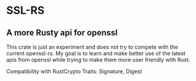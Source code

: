 # SSL-RS

## A more Rusty api for openssl

This crate is just an experiment and does not try to compete with the current 
openssl-rs. My goal is to learn and make better use of the latest apis from 
openssl while trying to make them more user friendly with Rust. 

Compatibility with RustCrypto Traits: Signature, Digest
